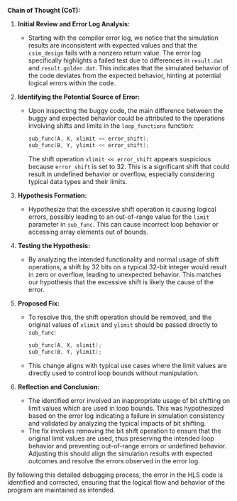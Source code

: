 **Chain of Thought (CoT):**

1. **Initial Review and Error Log Analysis:**
   - Starting with the compiler error log, we notice that the simulation results are inconsistent with expected values and that the `csim_design` fails with a nonzero return value. The error log specifically highlights a failed test due to differences in `result.dat` and `result.golden.dat`. This indicates that the simulated behavior of the code deviates from the expected behavior, hinting at potential logical errors within the code.

2. **Identifying the Potential Source of Error:**
   - Upon inspecting the buggy code, the main difference between the buggy and expected behavior could be attributed to the operations involving shifts and limits in the `loop_functions` function:
     ```cpp
     sub_func(A, X, xlimit << error_shift);
     sub_func(B, Y, ylimit << error_shift);
     ```
     The shift operation `xlimit << error_shift` appears suspicious because `error_shift` is set to 32. This is a significant shift that could result in undefined behavior or overflow, especially considering typical data types and their limits.

3. **Hypothesis Formation:**
   - Hypothesize that the excessive shift operation is causing logical errors, possibly leading to an out-of-range value for the `limit` parameter in `sub_func`. This can cause incorrect loop behavior or accessing array elements out of bounds.

4. **Testing the Hypothesis:**
   - By analyzing the intended functionality and normal usage of shift operations, a shift by 32 bits on a typical 32-bit integer would result in zero or overflow, leading to unexpected behavior. This matches our hypothesis that the excessive shift is likely the cause of the error.

5. **Proposed Fix:**
   - To resolve this, the shift operation should be removed, and the original values of `xlimit` and `ylimit` should be passed directly to `sub_func`:
     ```cpp
     sub_func(A, X, xlimit);
     sub_func(B, Y, ylimit);
     ```
   - This change aligns with typical use cases where the limit values are directly used to control loop bounds without manipulation.

6. **Reflection and Conclusion:**
   - The identified error involved an inappropriate usage of bit shifting on limit values which are used in loop bounds. This was hypothesized based on the error log indicating a failure in simulation consistency and validated by analyzing the typical impacts of bit shifting.
   - The fix involves removing the bit shift operation to ensure that the original limit values are used, thus preserving the intended loop behavior and preventing out-of-range errors or undefined behavior. Adjusting this should align the simulation results with expected outcomes and resolve the errors observed in the error log.

By following this detailed debugging process, the error in the HLS code is identified and corrected, ensuring that the logical flow and behavior of the program are maintained as intended.